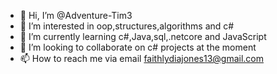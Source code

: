 - 👋 Hi, I’m @Adventure-Tim3
- 👀 I’m interested in oop,structures,algorithms and c#
- 🌱 I’m currently learning c#,Java,sql,.netcore and JavaScript
- 💞️ I’m looking to collaborate on c# projects at the moment 
- 📫 How to reach me via email faithlydiajones13@gmail.com 

